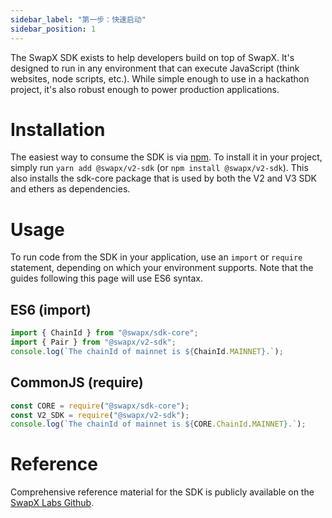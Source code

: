 ```yaml
---
sidebar_label: "第一步：快速启动"
sidebar_position: 1
---
```


The SwapX SDK exists to help developers build on top of SwapX. It's designed to run in any environment that can execute JavaScript (think websites, node scripts, etc.). While simple enough to use in a hackathon project, it's also robust enough to power production applications.

# Installation

The easiest way to consume the SDK is via [npm](https://github.com/SwapX/SwapX-v2-sdk). To install it in your project, simply run `yarn add @swapx/v2-sdk` (or `npm install @swapx/v2-sdk`). This also installs the sdk-core package that is used by both the V2 and V3 SDK and ethers as dependencies.

# Usage

To run code from the SDK in your application, use an `import` or `require` statement, depending on which your environment supports. Note that the guides following this page will use ES6 syntax.

## ES6 (import)

```typescript
import { ChainId } from "@swapx/sdk-core";
import { Pair } from "@swapx/v2-sdk";
console.log(`The chainId of mainnet is ${ChainId.MAINNET}.`);
```

## CommonJS (require)

```typescript
const CORE = require("@swapx/sdk-core");
const V2_SDK = require("@swapx/v2-sdk");
console.log(`The chainId of mainnet is ${CORE.ChainId.MAINNET}.`);
```

# Reference

Comprehensive reference material for the SDK is publicly available on the [SwapX Labs Github](https://github.com/SwapX).
